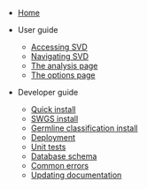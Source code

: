 - [Home](/)

- User guide
  - [Accessing SVD](user_guide/signup.md)
  - [Navigating SVD](user_guide/navigation.md)
  - [The analysis page](user_guide/analysis.md)
  - [The options page](user_guide/options.md)

- Developer guide
  - [Quick install](developer_guide/quick_install.md)
  - [SWGS install](developer_guide/swgs_quickstart.md)
  - [Germline classification install](developer_guide/germline_classification_quickstart.md)
  - [Deployment](developer_guide/deploy.md)
  - [Unit tests](developer_guide/unit_tests.md)
  - [Database schema](developer_guide/schema.md)
  - [Common errors](developer_guide/common_errors.md)
  - [Updating documentation](developer_guide/docs.md)
